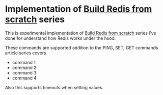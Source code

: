 # Implementation of [Build Redis from scratch](https://www.build-redis-from-scratch.dev/en/introduction) series

This is experimental implementation of [Build Redis from scratch](https://www.build-redis-from-scratch.dev/en/introduction) series i've done for understand how Redis works under the hood.

These commands are supported addition to the PING, SET, GET commands article series covers.
- command 1
- command 2
- command 3
- command 4

Also this supports timeouts when setting values.

